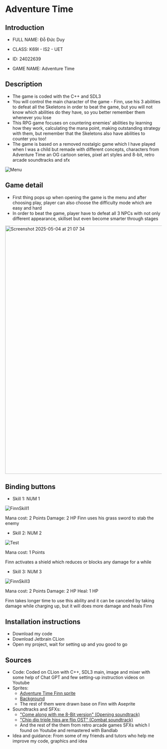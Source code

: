 # Adventure Time

## **Introduction**
+ FULL NAME: Đỗ Đức Duy

+ CLASS: K69I - IS2 - UET

+ ID: 24022639


+ GAME NAME: Adventure Time
## **Description**
- The game is coded with the C++ and SDL3
- You will control the main character of the game - Finn, use his 3 abilities to defeat all the Skeletons in order to beat the game, but you will not know which abilities do they have, so you better remember them whenever you lose
- This RPG game focuses on countering enemies' abilities by learning how they work, calculating the mana point, making outstanding strategy with them, but remember that the Skeletons also have abilities to counter you too!
- The game is based on a removed nostalgic game which I have played when I was a child but remade with different concepts, characters from Adventure Time an OG cartoon series, pixel art styles and 8-bit, retro arcade soundtracks and sfx

![Menu](https://github.com/user-attachments/assets/d106f9ac-3759-4034-ad8c-4d15b67a52d1)

## **Game detail**
- First thing pops up when opening the game is the menu and after choosing play, player can also choose the difficulty mode which are easy and hard
- In order to beat the game, player have to defeat all 3 NPCs with not only different appearance, skillset but even become smarter through stages

<img width="796" alt="Screenshot 2025-05-04 at 21 07 34" src="https://github.com/user-attachments/assets/cbb19ba8-6899-4841-b4f7-24ee7f4791fe" />

## **Binding buttons**

- Skill 1: NUM 1

![FinnSkill1](https://github.com/user-attachments/assets/f72495ce-fd0f-43ba-9e9b-af51666e7222)

Mana cost: 2 Points
Damage: 2 HP
Finn uses his grass sword to stab the enemy


- Skill 2: NUM 2

![Test](https://github.com/user-attachments/assets/e5508c24-b7d6-4e12-a05e-d5b1b2978fe7)

Mana cost: 1 Points

Finn activates a shield which reduces or blocks any damage for a while

- Skill 3: NUM 3

![FinnSkill3](https://github.com/user-attachments/assets/be6c2ef9-3604-4cba-ac32-d803ea269d13)

Mana cost: 2 Points
Damage: 2 HP
Heal: 1 HP

Finn takes longer time to use this ability and it can be canceled by taking damage while charging up, but it will does more damage and heals Finn

## **Installation instructions**

- Download my code
- Download Jetbrain CLion
- Open my project, wait for setting up and you good to go

## **Sources**

- Code: Coded on CLion with C++, SDL3 main, image and mixer with some help of Chat GPT and few setting-up instruction videos on Youtube
- Sprites: 
  + [Adventure Time Finn sprite](https://lhteam.itch.io/finn-sprite)
  + [Background](https://incolgames.itch.io/forest-pixel-art-parallax)
  + The rest of them were drawn base on Finn with Aseprite
- Soundtracks and SFXs:
  + ["Come along with me 8-Bit version" (Opening soundtrack)](https://www.youtube.com/watch?v=nhp6y5deuC8)
  + ["Chip dip triple hips are flip OST" (Combat soundtrack)](https://www.youtube.com/watch?v=4Z_58dJJC8U)
  + And the rest of the them from retro arcade games SFXs which I found on Youtube and remastered with Bandlab
- Idea and guidance: From some of my friends and tutors who help me improve my code, graphics and idea

